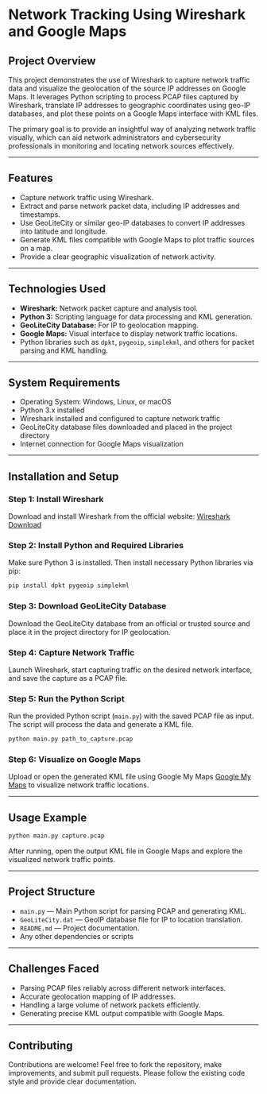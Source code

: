 

# Network Tracking Using Wireshark and Google Maps

## Project Overview

This project demonstrates the use of Wireshark to capture network traffic data and visualize the geolocation of the source IP addresses on Google Maps. It leverages Python scripting to process PCAP files captured by Wireshark, translate IP addresses to geographic coordinates using geo-IP databases, and plot these points on a Google Maps interface with KML files.

The primary goal is to provide an insightful way of analyzing network traffic visually, which can aid network administrators and cybersecurity professionals in monitoring and locating network sources effectively.

***

## Features

- Capture network traffic using Wireshark.
- Extract and parse network packet data, including IP addresses and timestamps.
- Use GeoLiteCity or similar geo-IP databases to convert IP addresses into latitude and longitude.
- Generate KML files compatible with Google Maps to plot traffic sources on a map.
- Provide a clear geographic visualization of network activity.

***

## Technologies Used

- **Wireshark:** Network packet capture and analysis tool.
- **Python 3:** Scripting language for data processing and KML generation.
- **GeoLiteCity Database:** For IP to geolocation mapping.
- **Google Maps:** Visual interface to display network traffic locations.
- Python libraries such as `dpkt`, `pygeoip`, `simplekml`, and others for packet parsing and KML handling.

***

## System Requirements

- Operating System: Windows, Linux, or macOS
- Python 3.x installed
- Wireshark installed and configured to capture network traffic
- GeoLiteCity database files downloaded and placed in the project directory
- Internet connection for Google Maps visualization

***

## Installation and Setup

### Step 1: Install Wireshark

Download and install Wireshark from the official website: [Wireshark Download](https://www.wireshark.org/download.html)

### Step 2: Install Python and Required Libraries

Make sure Python 3 is installed. Then install necessary Python libraries via pip:

```bash
pip install dpkt pygeoip simplekml
```


### Step 3: Download GeoLiteCity Database

Download the GeoLiteCity database from an official or trusted source and place it in the project directory for IP geolocation.

### Step 4: Capture Network Traffic

Launch Wireshark, start capturing traffic on the desired network interface, and save the capture as a PCAP file.

### Step 5: Run the Python Script

Run the provided Python script (`main.py`) with the saved PCAP file as input. The script will process the data and generate a KML file.

```bash
python main.py path_to_capture.pcap
```


### Step 6: Visualize on Google Maps

Upload or open the generated KML file using Google My Maps [Google My Maps](https://www.google.com/maps/d/) to visualize network traffic locations.

***

## Usage Example

```bash
python main.py capture.pcap
```

After running, open the output KML file in Google Maps and explore the visualized network traffic points.

***

## Project Structure

- `main.py` — Main Python script for parsing PCAP and generating KML.
- `GeoLiteCity.dat` — GeoIP database file for IP to location translation.
- `README.md` — Project documentation.
- Any other dependencies or scripts

***

## Challenges Faced

- Parsing PCAP files reliably across different network interfaces.
- Accurate geolocation mapping of IP addresses.
- Handling a large volume of network packets efficiently.
- Generating precise KML output compatible with Google Maps.


***

## Contributing

Contributions are welcome! Feel free to fork the repository, make improvements, and submit pull requests. Please follow the existing code style and provide clear documentation.

